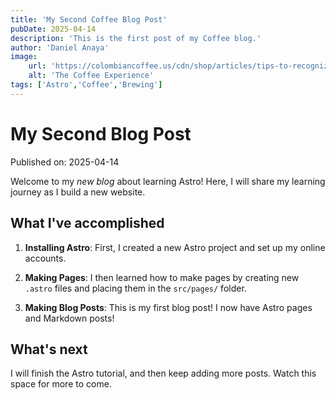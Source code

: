 ```yaml
---
title: 'My Second Coffee Blog Post'
pubDate: 2025-04-14
description: 'This is the first post of my Coffee blog.'
author: 'Daniel Anaya'
image:
    url: 'https://colombiancoffee.us/cdn/shop/articles/tips-to-recognize-good-quality-coffee-424970.png?v=1713377616&width=1024'
    alt: 'The Coffee Experience'
tags: ['Astro','Coffee','Brewing']
---
```


# My Second Blog Post

Published on: 2025-04-14

Welcome to my _new blog_ about learning Astro! Here, I will share my learning journey as I build a new website.

## What I've accomplished

1. **Installing Astro**: First, I created a new Astro project and set up my online accounts.

2. **Making Pages**: I then learned how to make pages by creating new `.astro` files and placing them in the `src/pages/` folder.

3. **Making Blog Posts**: This is my first blog post! I now have Astro pages and Markdown posts!

## What's next

I will finish the Astro tutorial, and then keep adding more posts. Watch this space for more to come.